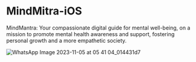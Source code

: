 # MindMitra-iOS
 
MindMantra: Your compassionate digital guide for mental well-being, on a mission to promote mental health awareness and support, fostering personal growth and a more empathetic society.




![WhatsApp Image 2023-11-05 at 05 41 04_014431d7](https://github.com/SurajKumarKonda/MindMitra-iOS/assets/93777337/72a0160e-1b25-44e7-b5bc-0a0b9d692f3c)
